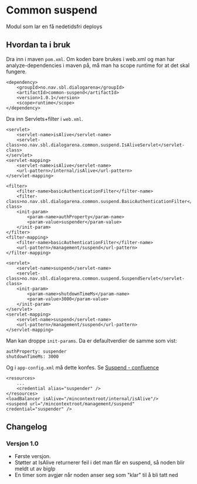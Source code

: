 # Common suspend

Modul som lar en få nedetidsfri deploys

## Hvordan ta i bruk

Dra inn i maven `pom.xml`. Om koden bare brukes i web.xml og man har analyze-dependencies i maven på, må man ha scope runtime for at det skal fungere.

```
<dependency>
    <groupId>no.nav.sbl.dialogarena</groupId>
    <artifactId>common-suspend</artifactId>
    <version>1.0.1</version>
    <scope>runtime</scope>
</dependency>
```


Dra inn Servlets+filter i `web.xml`.

```
<servlet>
    <servlet-name>isAlive</servlet-name>
    <servlet-class>no.nav.sbl.dialogarena.common.suspend.IsAliveServlet</servlet-class>
</servlet>
<servlet-mapping>
    <servlet-name>isAlive</servlet-name>
    <url-pattern>/internal/isAlive</url-pattern>
</servlet-mapping>

<filter>
    <filter-name>basicAuthenticationFilter</filter-name>
    <filter-class>no.nav.sbl.dialogarena.common.suspend.BasicAuthenticationFilter</filter-class>
    <init-param>
        <param-name>authProperty</param-name>
        <param-value>suspender</param-value>
    </init-param>
</filter>
<filter-mapping>
    <filter-name>basicAuthenticationFilter</filter-name>
    <url-pattern>/management/suspend</url-pattern>
</filter-mapping>

<servlet>
    <servlet-name>suspend</servlet-name>
    <servlet-class>no.nav.sbl.dialogarena.common.suspend.SuspendServlet</servlet-class>
    <init-param>
        <param-name>shutdownTimeMs</param-name>
        <param-value>3000</param-value>
    </init-param>
</servlet>
<servlet-mapping>
    <servlet-name>suspend</servlet-name>
    <url-pattern>/management/suspend</url-pattern>
</servlet-mapping>
```

Man kan droppe `init-params`. Da er defaultverdier de samme som vist:
```
authProperty: suspender
shutdownTimeMs: 3000
```

Og i `app-config.xml` må dette konfes. Se [Suspend - confluence](https://confluence.adeo.no/pages/viewpage.action?pageId=209463118)

```
<resources>
    ...
    <credential alias="suspender" />
</resources>
<loadBalancer isAlive="/mincontextroot/internal/isAlive"/>
<suspend url="/mincontextroot/management/suspend" credential="suspender" />
```

## Changelog

### Versjon 1.0
* Første versjon. 
* Støtter at IsAlive returnerer feil i det man får en suspend, så noden blir meldt ut av bigIp
* En timer som avgjør når noden anser seg som "klar" til å bli tatt ned